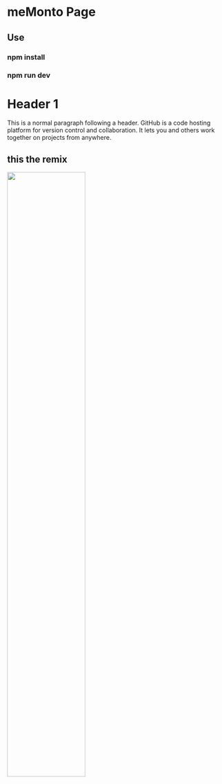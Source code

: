 # meMonto Page
## Use 
### npm install
### npm run dev
<h1 id="header-1">Header 1</h1>
<p>This is a normal paragraph following a header. GitHub is a code hosting platform for version control and collaboration. It lets you and others work together on projects from anywhere.</p>
<h2>this the remix</h2>
<img align="center" src="https://www.channelfutures.com/files/2018/02/DevOps-2018_0.jpg" width="60%"/>
